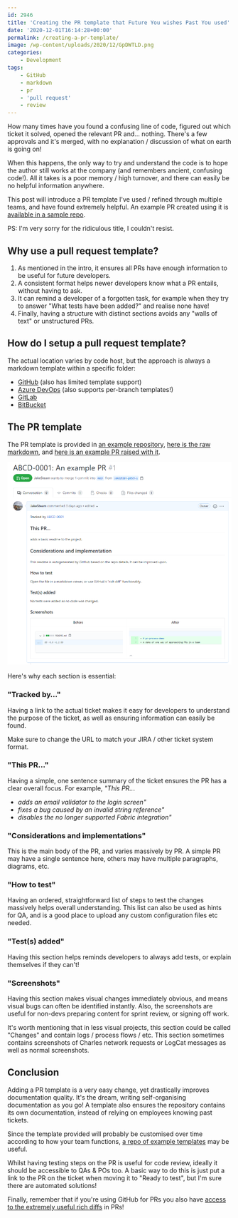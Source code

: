 ```yaml
---
id: 2946
title: 'Creating the PR template that Future You wishes Past You used'
date: '2020-12-01T16:14:28+00:00'
permalink: /creating-a-pr-template/
image: /wp-content/uploads/2020/12/GpDWTLD.png
categories:
    - Development
tags:
    - GitHub
    - markdown
    - pr
    - 'pull request'
    - review
---
```


How many times have you found a confusing line of code, figured out which ticket it solved, opened the relevant PR and… nothing. There's a few approvals and it's merged, with no explanation / discussion of what on earth is going on!

When this happens, the only way to try and understand the code is to hope the author still works at the company (and remembers ancient, confusing code!). All it takes is a poor memory / high turnover, and there can easily be no helpful information anywhere.

This post will introduce a PR template I've used / refined through multiple teams, and have found extremely helpful. An example PR created using it is [available in a sample repo](https://github.com/JakeSteam/pr-process-demo/pull/1).

PS: I'm very sorry for the ridiculous title, I couldn't resist.

## Why use a pull request template?

1. As mentioned in the intro, it ensures all PRs have enough information to be useful for future developers.
2. A consistent format helps newer developers know what a PR entails, without having to ask.
3. It can remind a developer of a forgotten task, for example when they try to answer "What tests have been added?" and realise none have!
4. Finally, having a structure with distinct sections avoids any "walls of text" or unstructured PRs.

## How do I setup a pull request template?

The actual location varies by code host, but the approach is always a markdown template within a specific folder:

- [GitHub](https://docs.github.com/en/free-pro-team@latest/github/building-a-strong-community/creating-a-pull-request-template-for-your-repository) (also has limited template support)
- [Azure DevOps](https://docs.microsoft.com/en-us/azure/devops/repos/git/pull-request-templates?view=azure-devops) (also supports per-branch templates!)
- [GitLab](https://docs.gitlab.com/ee/user/project/description_templates.html#creating-merge-request-templates)
- [BitBucket](https://bitbucket.org/blog/save-time-with-default-pull-request-descriptions)

## The PR template

The PR template is provided in [an example repository](https://github.com/JakeSteam/pr-process-demo), [here is the raw markdown](https://raw.githubusercontent.com/JakeSteam/pr-process-demo/main/.github/pull_request_template.md), and [here is an example PR raised with it](https://github.com/JakeSteam/pr-process-demo/pull/1).

[![Example PR screenshot](/wp-content/uploads/2020/12/kVXcYMQ.png)](/wp-content/uploads/2020/12/kVXcYMQ.png)

Here's why each section is essential:

### "Tracked by…"

Having a link to the actual ticket makes it easy for developers to understand the purpose of the ticket, as well as ensuring information can easily be found.

Make sure to change the URL to match your JIRA / other ticket system format.

### "This PR…"

Having a simple, one sentence summary of the ticket ensures the PR has a clear overall focus. For example, *"This PR..*.

- *adds an email validator to the login screen"*
- *fixes a bug caused by an invalid string reference"*
- *disables the no longer supported Fabric integration"*

### "Considerations and implementations"

This is the main body of the PR, and varies massively by PR. A simple PR may have a single sentence here, others may have multiple paragraphs, diagrams, etc.

### "How to test"

Having an ordered, straightforward list of steps to test the changes massively helps overall understanding. This list can also be used as hints for QA, and is a good place to upload any custom configuration files etc needed.

### "Test(s) added"

Having this section helps reminds developers to always add tests, or explain themselves if they can't!

### "Screenshots"

Having this section makes visual changes immediately obvious, and means visual bugs can often be identified instantly. Also, the screenshots are useful for non-devs preparing content for sprint review, or signing off work.

It's worth mentioning that in less visual projects, this section could be called "Changes" and contain logs / process flows / etc. This section sometimes contains screenshots of Charles network requests or LogCat messages as well as normal screenshots.

## Conclusion

Adding a PR template is a very easy change, yet drastically improves documentation quality. It's the dream, writing self-organising documentation as you go! A template also ensures the repository contains its own documentation, instead of relying on employees knowing past tickets.

Since the template provided will probably be customised over time according to how your team functions, [a repo of example templates](https://github.com/stevemao/github-issue-templates) may be useful.

Whilst having testing steps on the PR is useful for code review, ideally it should be accessible to QAs &amp; POs too. A basic way to do this is just put a link to the PR on the ticket when moving it to "Ready to test", but I'm sure there are automated solutions!

Finally, remember that if you're using GitHub for PRs you also have [access to the extremely useful rich diffs](/exploring-pull-requests-with-githubs-rich-diff-functionality/) in PRs!